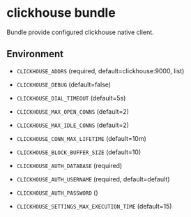 # clickhouse bundle

Bundle provide configured clickhouse native client.

## Environment

- `CLICKHOUSE_ADDRS`                    (required, default=clickhouse:9000, list)
- `CLICKHOUSE_DEBUG`                    (default=false)
- `CLICKHOUSE_DIAL_TIMEOUT`             (default=5s)
- `CLICKHOUSE_MAX_OPEN_CONNS`           (default=2)
- `CLICKHOUSE_MAX_IDLE_CONNS`           (default=2)
- `CLICKHOUSE_CONN_MAX_LIFETIME`        (default=10m)
- `CLICKHOUSE_BLOCK_BUFFER_SIZE`        (default=10)

- `CLICKHOUSE_AUTH_DATABASE`            (required)
- `CLICKHOUSE_AUTH_USERNAME`            (required, default=default)
- `CLICKHOUSE_AUTH_PASSWORD`            ()

- `CLICKHOUSE_SETTINGS_MAX_EXECUTION_TIME`  (default=15)
